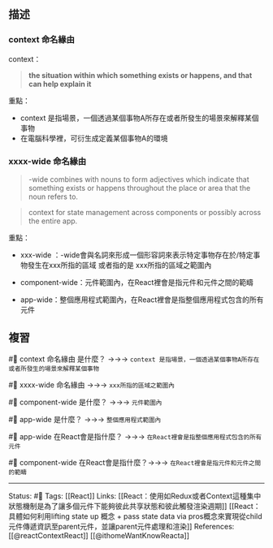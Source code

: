 ## 描述


### context 命名緣由
context：
> **the situation within which something exists or happens, and that can help explain it**


重點：
- context 是指場景，一個透過某個事物A所存在或者所發生的場景來解釋某個事物
- 在電腦科學裡，可衍生成定義某個事物A的環境
### xxxx-wide 命名緣由

> -wide combines with nouns to form adjectives which indicate that something exists or happens throughout the place or area that the noun refers to. 

> context for state management across components or possibly across the entire app.

重點：

- xxx-wide ：-wide會與名詞來形成一個形容詞來表示特定事物存在於/特定事物發生在xxx所指的區域 或者指的是 xxx所指的區域之範圍內

- component-wide：元件範圍內，在React裡會是指元件和元件之間的範疇
- app-wide：整個應用程式範圍內，在React裡會是指整個應用程式包含的所有元件


## 複習

#🧠 context 命名緣由 是什麼？ ->->-> `context 是指場景，一個透過某個事物A所存在或者所發生的場景來解釋某個事物`
<!--SR:!2022-09-26,3,250-->

#🧠 xxxx-wide 命名緣由 ->->-> `xxx所指的區域之範圍內`
<!--SR:!2022-09-26,3,250-->

#🧠 component-wide 是什麼？ ->->-> `元件範圍內`
<!--SR:!2022-09-26,3,250-->

#🧠 app-wide 是什麼？ ->->-> `整個應用程式範圍內`


#🧠 app-wide 在React會是指什麼？ ->->-> `在React裡會是指整個應用程式包含的所有元件`

#🧠 component-wide 在React會是指什麼？->->-> `在React裡會是指元件和元件之間的範疇`
<!--SR:!2022-09-26,3,250-->



---
Status: #🌱 
Tags:
[[React]]
Links:
[[React：使用如Redux或者Context這種集中狀態機制是為了讓多個元件下能夠彼此共享狀態和彼此觸發渲染週期]]
[[React：具體如何利用lifting state up 概念 + pass state data via pros概念來實現從child元件傳遞資訊至parent元件，並讓parent元件處理和渲染]]
References:
[[@reactContextReact]]
[[@ithomeWantKnowReacta]]